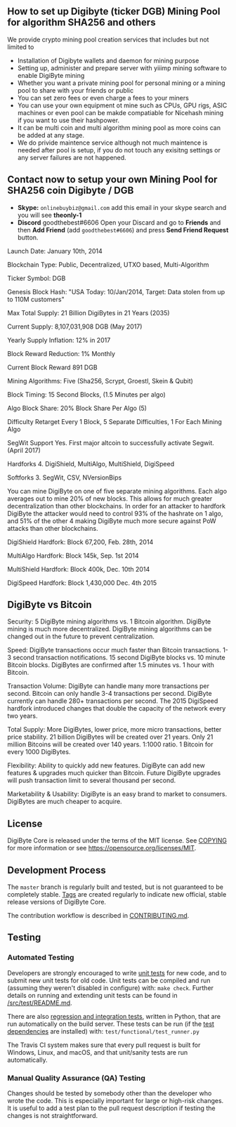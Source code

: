 How to set up Digibyte (ticker DGB) Mining Pool for algorithm SHA256 and others
----------------

We provide crypto mining pool creation services that includes but not limited to 

- Installation of Digibyte wallets and daemon for mining purpose
- Setting up, administer and prepare server with yiiimp mining software to enable DigiByte mining
- Whether you want a private mining pool for personal mining or a mining pool to share with your friends or public
- You can set zero fees or even charge a fees to your miners
- You can use your own equipment ot mine such as CPUs, GPU rigs, ASIC machines or even pool can be makde compatiable for Nicehash mining if you want to use their hashpower.
- It can be multi coin and multi algorithm mining pool as more coins can be added at any stage. 
- We do privide maintence service although not much maintence is needed after pool is setup, if you do not touch any exisitng settings or any server failures are not happened.

Contact now to setup your own Mining Pool for SHA256 coin Digibyte / DGB 
------------------------------------------------------------------------
- **Skype:**  `onlinebuybiz@gmail.com` add this email in your skype search and you will see **theonly-1**
- **Discord** goodthebest#6606 
    Open your Discard and go to **Friends** and then **Add Friend** (add `goodthebest#6606`) and press **Send Friend Request** button.

Launch Date: January 10th, 2014

Blockchain Type: Public, Decentralized, UTXO based, Multi-Algorithm

Ticker Symbol: DGB

Genesis Block Hash: "USA Today: 10/Jan/2014, Target: Data stolen from up to 110M customers"

Max Total Supply: 21 Billion DigiBytes in 21 Years (2035)

Current Supply: 8,107,031,908 DGB (May 2017)

Yearly Supply Inflation: 12% in 2017

Block Reward Reduction: 1% Monthly

Current Block Reward 891 DGB

Mining Algorithms: Five (Sha256, Scrypt, Groestl, Skein & Qubit)

Block Timing: 15 Second Blocks, (1.5 Minutes per algo)

Algo Block Share: 20% Block Share Per Algo (5)

Difficulty Retarget Every 1 Block, 5 Separate Difficulties, 1 For Each Mining Algo

SegWit Support Yes. First major altcoin to successfully activate Segwit. (April 2017)

Hardforks 4. DigiShield, MultiAlgo, MultiShield, DigiSpeed

Softforks 3. SegWit, CSV, NVersionBips

You can mine DigiByte on one of five separate mining algorithms. Each algo averages out to mine 20% of new blocks. This allows for much greater decentralization than other blockchains. In order for an attacker to hardfork DigiByte the attacker would need to control 93% of the hashrate on 1 algo, and 51% of the other 4 making DigiByte much more secure against PoW attacks than other blockchains.

DigiShield Hardfork: Block 67,200, Feb. 28th, 2014

MultiAlgo Hardfork: Block 145k, Sep. 1st 2014

MultiShield Hardfork: Block 400k, Dec. 10th 2014

DigiSpeed Hardfork: Block 1,430,000 Dec. 4th 2015

DigiByte vs Bitcoin
-------------------

Security: 5 DigiByte mining algorithms vs. 1 Bitcoin algorithm.
DigiByte mining is much more decentralized.
DigiByte mining algorithms can be changed out in the future to prevent centralization.

Speed:  DigiByte transactions occur much faster than Bitcoin transactions.
1-3 second transaction notifications.
15 second DigiByte blocks vs. 10 minute Bitcoin blocks.
DigiBytes are confirmed after 1.5 minutes vs. 1 hour with Bitcoin.

Transaction Volume: DigiByte can handle many more transactions per second.
Bitcoin can only handle 3-4 transactions per second.
DigiByte currently can handle 280+ transactions per second.
The 2015 DigiSpeed hardfork introduced changes that double the capacity of the network every two years.

Total Supply: More DigiBytes, lower price, more micro transactions, better price stability.
21 billion DigiBytes will be created over 21 years.
Only 21 million Bitcoins will be created over 140 years.
1:1000 ratio. 1 Bitcoin for every 1000 DigiBytes.

Flexibility: Ability to quickly add new features.
DigiByte can add new features & upgrades much quicker than Bitcoin.
Future DigiByte upgrades will push transaction limit to several thousand per second.

Marketability & Usability: DigiByte is an easy brand to market to consumers.
DigiBytes are much cheaper to acquire.

License
-------

DigiByte Core is released under the terms of the MIT license. See [COPYING](COPYING) for more
information or see https://opensource.org/licenses/MIT.

Development Process
-------------------

The `master` branch is regularly built and tested, but is not guaranteed to be
completely stable. [Tags](https://github.com/digibyte/digibyte/tags) are created
regularly to indicate new official, stable release versions of DigiByte Core.

The contribution workflow is described in [CONTRIBUTING.md](CONTRIBUTING.md).

Testing
-------

### Automated Testing

Developers are strongly encouraged to write [unit tests](src/test/README.md) for new code, and to
submit new unit tests for old code. Unit tests can be compiled and run
(assuming they weren't disabled in configure) with: `make check`. Further details on running
and extending unit tests can be found in [/src/test/README.md](/src/test/README.md).

There are also [regression and integration tests](/test), written
in Python, that are run automatically on the build server.
These tests can be run (if the [test dependencies](/test) are installed) with: `test/functional/test_runner.py`

The Travis CI system makes sure that every pull request is built for Windows, Linux, and macOS, and that unit/sanity tests are run automatically.

### Manual Quality Assurance (QA) Testing

Changes should be tested by somebody other than the developer who wrote the
code. This is especially important for large or high-risk changes. It is useful
to add a test plan to the pull request description if testing the changes is
not straightforward.


